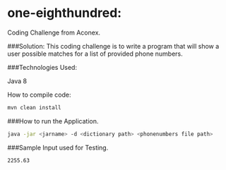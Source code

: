 # one-eighthundred:

Coding Challenge from Aconex.

###Solution:
This coding challenge is to write a program that will show a user possible matches for a list
of provided phone numbers.


###Technologies Used:

Java 8


How to compile code:

```sh
mvn clean install
```


###How to run the Application.

```sh
java -jar <jarname> -d <dictionary path> <phonenumbers file path>
```

###Sample Input used for Testing.

```sh
2255.63
```